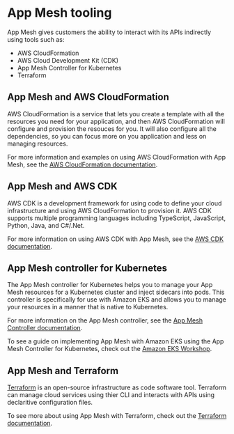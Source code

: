 # App Mesh tooling<a name="tooling"></a>

App Mesh gives customers the ability to interact with its APIs indirectly using tools such as:
+ AWS CloudFormation
+ AWS Cloud Development Kit \(CDK\)
+ App Mesh Controller for Kubernetes
+ Terraform

## App Mesh and AWS CloudFormation<a name="aws-cf-app-mesh"></a>

AWS CloudFormation is a service that lets you create a template with all the resources you need for your application, and then AWS CloudFormation will configure and provision the resouces for you\. It will also configure all the dependencies, so you can focus more on you application and less on managing resources\.

For more information and examples on using AWS CloudFormation with App Mesh, see the [AWS CloudFormation documentation](https://docs.aws.amazon.com/AWSCloudFormation/latest/UserGuide/aws-resource-appmesh-mesh.html)\.

## App Mesh and AWS CDK<a name="aws-cdk-app-mesh"></a>

AWS CDK is a development framework for using code to define your cloud infrastructure and using AWS CloudFormation to provision it\. AWS CDK supports multiple programming languages including TypeScript, JavaScript, Python, Java, and C\#/\.Net\.

For more information on using AWS CDK with App Mesh, see the [AWS CDK documentation](https://docs.aws.amazon.com/cdk/api/latest/docs/aws-appmesh-readme.html)\.

## App Mesh controller for Kubernetes<a name="app-mesh-kubernetes-controller"></a>

The App Mesh controller for Kubernetes helps you to manage your App Mesh resources for a Kubernetes cluster and inject sidecars into pods\. This controller is specifically for use with Amazon EKS and allows you to manage your resources in a manner that is native to Kubernetes\.

For more information on the App Mesh controller, see the [App Mesh Controller documentation](https://aws.github.io/aws-app-mesh-controller-for-k8s/)\.

To see a guide on implementing App Mesh with Amazon EKS using the App Mesh Controller for Kubernetes, check out the [Amazon EKS Workshop](https://www.eksworkshop.com/advanced/320_servicemesh_with_appmesh/install_app_mesh_controller/)\.

## App Mesh and Terraform<a name="app-mesh-terraform"></a>

[Terraform](https://www.terraform.io/) is an open\-source infrastructure as code software tool\. Terraform can manage cloud services using thier CLI and interacts with APIs using declaritive configuration files\.

To see more about using App Mesh with Terraform, check out the [Terraform documentation](https://registry.terraform.io/providers/hashicorp/aws/latest/docs/resources/appmesh_mesh)\.
